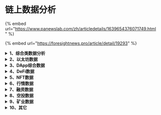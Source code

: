 # 链上数据分析

{% embed url="https://www.panewslab.com/zh/articledetails/1639654376071749.html" %}

{% embed url="https://foresightnews.pro/article/detail/19293" %}

<details>

<summary><strong>1、综合类数据分析</strong></summary>

* Glassnode：[https://glassnode.com/](https://glassnode.com/)

提供全面的区块链链上数据，如某一范围的持币地址、交易所余额、矿工余额，但需要会员，每周提供免费的链上分析报告。

* CoinMetrics.io：[https://tools.coinmetrics.io/](https://tools.coinmetrics.io/)

提供丰富的链上数据，并可将数字资产与传统资产进行对比，可计算不同资产的相关性等，最常用的链上数据网站之一。

* Tokenview：[https://tokenview.com/cn/](https://tokenview.com/cn/)

提供公链、NFT、DeFi、稳定币等各种图表指标，免费。

* OKLink：[https://www.oklink.com/](https://www.oklink.com/)

可查询公链、DeFi、GameFi、NFT、热门项目的相关数据。

* BitInfoCharts：[https://bitinfocharts.com/](https://bitinfocharts.com/)

提供公链的挖矿难度、区块奖励、活跃地址、链上交易数量、平均确认时间、富豪榜等基础数据。

* Blockchair：[https://blockchair.com/](https://blockchair.com/)

集合了多条公链的区块链浏览器功能。

* In To the Block：[https://app.intotheblock.com/](https://app.intotheblock.com/)

<!---->

* ByteTree：[https://bytetree.com/api](https://bytetree.com/api)

<!---->

* Coin Dance：[https://coin.dance/](https://coin.dance/)

<!---->

* defieye.io：[https://tools.defieye.io/transferfee](https://tools.defieye.io/transferfee)

交易所充提币看板\


</details>

<details>

<summary><strong>2、以太坊数据</strong></summary>

* Etherscan：[https://etherscan.io/](https://etherscan.io/)

最常用的以太坊区块链浏览器。

* Nansen：[https://nansen.ai/](https://nansen.ai/)

分析并标记以太坊地址的链上活动，为用户的投资提供参考。

* ETH GAS STATION：[https://ethgasstation.info/](https://ethgasstation.info/)

可实时查询以太坊链上交易的Gas Price。

* Watch the Burn：[https://watchtheburn.com/](https://watchtheburn.com/)

实时查看EIP-1559之后的ETH销毁情况。

* MEV-Explore：[https://explore.flashbots.net/](https://explore.flashbots.net/)

查询以太坊上的MEV活动。

* CryptoFees：[https://cryptofees.info/](https://cryptofees.info/)

<!---->

* layer 2-Optimistic：[https://optimistic.etherscan.io/](https://optimistic.etherscan.io/)

</details>

<details>

<summary><strong>3、DApp综合数据</strong></summary>

* Dune Analytics：[https://duneanalytics.com/](https://duneanalytics.com/)

最常用的数据分析网站之一，提供大量数据分析仪表板，由社区贡献，包含丰富的链上数据。

* Token Terminal：[https://www.tokenterminal.com/](https://www.tokenterminal.com/)

专注于项目的营收，提供传统财务指标来评估区块链和DApps，有公链和DApps的30天累计收入等代表性指标。

* Dapp Review：[https://www.dapp.review/](https://www.dapp.review/)

统计了各个区块链的DApps，可根据用户数、交易数、余额、评分等进行排序。

* DappRadar：[https://dappradar.com/](https://dappradar.com/)

跟踪、分析、发现DApps，对DApps按照所属公链和类别进行区分。

* State of the DApps：[https://www.stateofthedapps.com/](https://www.stateofthedapps.com/)

<!---->

* The Graph：[https://thegraph.com/](https://thegraph.com/)

</details>

<details>

<summary><strong>4、DeFi数据</strong></summary>

* DeBank：[https://debank.com/ranking/market](https://debank.com/ranking/market)

多功能DeFi钱包，常用的DeFi工具，可查看地址的投资组合、管理钱包授权，汇总了十余条公链的DeFi项目，项目排名功能近期被禁用。

* DefiLlama：[https://defillama.com/home](https://defillama.com/home)

支持几乎所有链上的大型DeFi项目，并能够较快地跟踪到新的项目。按照智能合约平台和项目类型进行了分类，主要统计项目的TVL，可将不同项目进行对比。近期新增了NFT项目交易量的统计。

* vfat：[https://vfat.tools/](https://vfat.tools/)

汇总了各条链上DeFi应用中的挖矿情况，可查看支持的交易对与收益率。

* LoanScan：[https://loanscan.io/](https://loanscan.io/)

对比以太坊中不同平台的存款和借款利率。

* DeFi Rate：[https://defirate.com/loans/](https://defirate.com/loans/)

对比各个中心化平台和去中心化平台的存款与借款利率。

* DEFI PULSE：[https://defipulse.com/](https://defipulse.com/)

跟踪以太坊上DeFi项目的TVL。

* apy999：[https://apy999.com/bsc.htm](https://apy999.com/bsc.htm)

可查看几个智能合约平台中单币挖矿的收益率，主要是借贷协议。

* DeFieye：[https://tools.defieye.io/bridge/](https://tools.defieye.io/bridge/)

跨链桥比较

</details>

<details>

<summary><strong>5、NFT数据</strong></summary>

* OpenSea：[https://opensea.io/rankings](https://opensea.io/rankings)

最大的NFT交易平台，交易时平台收取2.5%的费用。

* NFTSCAN：[https://nftscan.com](https://nftscan.com)

<!---->

* Makersplace：[https://makersplace.com/](https://makersplace.com/)

<!---->

* NonFungible：[https://nonfungible.com/market/history](https://nonfungible.com/market/history)

<!---->

* CryptoSlam：[https://www.cryptoslam.io/](https://www.cryptoslam.io/)

<!---->

* CryptoArt：[https://cryptoart.io/artists](https://cryptoart.io/artists)

<!---->

* NFTCalendar： [https://nftcalendar.io](https://nftcalendar.io)

<!---->

* NFTGO [https://nftgo.io](https://nftgo.io)

</details>

<details>

<summary><strong>6、行情数据</strong></summary>

* CoinMarketCap：[https://coinmarketcap.com/](https://coinmarketcap.com/)

提供代币的官网、价格、市值、流通量、区块链地址等信息，分类统计了DeFi、NFT、Metaverse等类别的加密资产，可查询各个中心化交易所的交易量。

* CoinGecko：[https://www.coingecko.com/en/exchange](https://www.coingecko.com/en/exchange)

<!---->

* DEXTools：[https://www.dextools.io/app/uniswap/pool-explore](https://www.dextools.io/app/uniswap/pool-explore)

可查询以太坊、BSC、Fantom、Polygon上DEX的上币、流动性添加和移除、代币质量评估、实时交易图表等信息。

* TradingView：[https://www.tradingview.com/](https://www.tradingview.com/)

专业的行情分析网站，技术分析中最好的网站之一，其K线图被多个交易所接入。

* dcaBTC：[https://dcabtc.com/](https://dcabtc.com/)

比特币投资计算器，帮助制定比特币投资策略。

* Chainanalysis：[https://www.chainalysis.com/](https://www.chainalysis.com/)

<!---->

* CryptoQuant：[https://cryptoquant.com/](https://cryptoquant.com/)

<!---->

* ViewBase：[https://www.viewbase.com/exchange](https://www.viewbase.com/exchange)

<!---->

* Bitcoinity：[http://data.bitcoinity.org/markets/volume/30d?c=e\&t=b](http://data.bitcoinity.org/markets/volume/30d?c=e\&t=b)

<!---->

* CryptoCompare：[https://www.cryptocompare.com/](https://www.cryptocompare.com/)

<!---->

* CoinCodex：[https://coincodex.com/](https://coincodex.com/)

<!---->

* CoinTrendz：[https://cointrendz.com/](https://cointrendz.com/)

<!---->

* CoinCheckup：[https://coincheckup.com/](https://coincheckup.com/)

<!---->

* The TIE：[https://thetie.io/](https://thetie.io/)

<!---->

* CryptoRank：[https://cryptorank.io/](https://cryptorank.io/)

<!---->

* ~~Alameda Research：~~[~~https://ftx.com/volume-monitor~~](https://ftx.com/volume-monitor)~~~~

<!---->

* TradeBlock：[https://tradeblock.com/](https://tradeblock.com/)

<!---->

* Nyctale：[https://nyctale.io/](https://nyctale.io/)

</details>

<details>

<summary><strong>7、融资数据</strong></summary>

* Dove Metrics：[https://www.dovemetrics.com/](https://www.dovemetrics.com/)

详细地整理了加密领域近期的融资，包括项目简介、投资机构、融资轮次和规模等信息。

* CryptoRank：[https://cryptorank.io/fundraising-platforms](https://cryptorank.io/fundraising-platforms)

提供加密市场的见解与分析，在IDO/IEO/ICO平台、历史数据和预告上有较为完善的总结。

* ICO Drops：[https://icodrops.com/](https://icodrops.com/)

提供IEO/ICO日历。

* Chain Broker：[https://chainbroker.io/](https://chainbroker.io/)

收集了加密领域过去、现在和即将到来的公开融资。

* Crunchbase：[https://www.crunchbase.com/](https://www.crunchbase.com/)

汇总各个行业公司的融资历史。

</details>

<details>

<summary><strong>8、空投数据</strong></summary>

* DefiLlama：[https://defillama.com/airdrops](https://defillama.com/airdrops)

潜在的空投项目。

* Coinowo：[https://coinowo.com/](https://coinowo.com/)

空投信息汇总。

* Earnfi：[https://earni.fi/](https://earni.fi/)

个人账户空投查询。

* DropsEarn：[https://dropsearn.com/](https://dropsearn.com/)

完成任务瓜分空投。

</details>

<details>

<summary><strong>9、矿业数据</strong></summary>

* BTC.com：[https://explorer.btc.com/](https://explorer.btc.com/)

BTC区块链浏览器和矿池服务。

* f2pool：[https://www.f2pool.com/](https://www.f2pool.com/)

中国最早的比特币矿池，提供矿场、矿机、算力等咨询。

* CBECI：[https://cbeci.org/](https://cbeci.org/)

比特币电力消耗统计

* Digicomomist：[https://digiconomist.net/](https://digiconomist.net/)

比特币能源消耗数据

* 1ML：[https://1ml.com/](https://1ml.com/)

比特币数据。

* BitcoinVisuals：[https://bitcoinvisuals.com/lightning](https://bitcoinvisuals.com/lightning)

比特币闪电网络。

* 51%攻击：[https://www.crypto51.app/](https://www.crypto51.app/)

<!---->

* MasterNodes：[https://explorer.masternodes.online/](https://explorer.masternodes.online/)

<!---->

* BITNODES：[https://bitnodes.earn.com/](https://bitnodes.earn.com/)

</details>

<details>

<summary><strong>10、其它</strong></summary>

* Messari：[https://messari.io/](https://messari.io/)

为加密投资者和专业人士提供可靠的数据和市场情报，统计了加密资产的各种数据，发布加密行业各个领域的专业报告，总结了机构的持仓和加密领域的各种事件。

* Staking Rewards：[https://www.stakingrewards.com/](https://www.stakingrewards.com/)

质押数据。

* Infinite Market Cap：[https://8marketcap.com/](https://8marketcap.com/)

加密货币和传统资产的市值排名。

* LunarCrush：[https://lunarcrush.com/](https://lunarcrush.com/)

通过跟踪加密社区行为（Twitter活动、人气、新闻、谷歌搜索量等），帮助用户指定投资决策。

* Mirror Gateway：[https://mirrorgateway.cincel.xyz/feed/](https://mirrorgateway.cincel.xyz/feed/)

Mirror文章搜索工具。

* Deep DAO：[http://deepdao.io/](http://deepdao.io/)

DAO相关。

</details>
